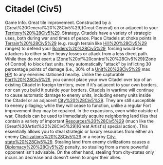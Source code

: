 # Citadel (Civ5)

Game Info.
Great tile improvement. Constructed by a [Great%20General%20%28Civ5%29](Great General) on or adjacent to your [Territory%20%28Civ5%29](territory).
Strategy.
Citadels have a variety of strategic uses, both during war and times of peace. Place Citadels at choke points in [Terrain%20%28Civ5%29](terrain) (e.g. rough terrain like [Hill%20%28Civ5%29](hill) ranges) to defend your [Borders%20%28Civ5%29](borders), forcing would-be attackers to either suffer heavy losses or attack from a less direct path. While they do not exert a [Zone%20of%20control%20%28Civ5%29](Zone of Control) to block fast units, they automatically "attack" by inflicting 30 percentage points of damage (i.e., 30% of a [Unit%20%28Civ5%29](unit's) max [HP](HP)) to any enemies stationed nearby.
Unlike the capturable [Fort%20%28Civ5%29](Fort), you cannot place your own Citadel over top of an existing Citadel in foreign territory, even if it's adjacent to your own borders, nor can you build it outside your borders.
Citadels in wartime will continue to cause automatic damage to enemy units, including enemy units inside the Citadel or an adjacent [City%20%28Civ5%29](city). They are still susceptible to enemy pillaging; while they will cease to function, unlike a regular Fort improvement they may be repaired.
In the expansions, even while outside of war, Citadels can be used to immediately acquire neighboring land tiles that contain a variety of important [Resources%20%28Civ5%29](resources) (much like the [Great%20Artist%20%28Civ5%29](Great Artist's) special action). This essentially allows you to steal strategic or luxury resources from either an enemy [Civilizations%20%28Civ5%29](civilization) or a nearby [City-state%20%28Civ5%29](city-state). Stealing land from enemy civilizations causes a [Diplomacy%20%28Civ5%29](diplomacy) penalty, so stealing from a more powerful opponent isn't advisable. On the other hand, stealing from city-states only incurs an decrease and doesn't seem to anger their allies.